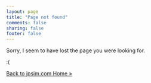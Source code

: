 ```yaml
---
layout: page
title: "Page not found"
comments: false
sharing: false
footer: false
---
```

Sorry, I seem to have lost the page you were looking for.

:(

[Back to jpsim.com Home &raquo;](http://jpsim.com/)
